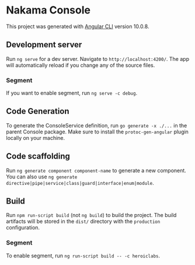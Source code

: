 # Nakama Console

This project was generated with [Angular CLI](https://github.com/angular/angular-cli) version 10.0.8.

## Development server

Run `ng serve` for a dev server. Navigate to `http://localhost:4200/`. The app will automatically reload if you change any of the source files.

### Segment

If you want to enable segment, run `ng serve -c debug`.

## Code Generation

To generate the ConsoleService definition, run `go generate -x ./...` in the parent Console package. Make sure to install the `protoc-gen-angular` plugin locally on your machine.

## Code scaffolding

Run `ng generate component component-name` to generate a new component. You can also use `ng generate directive|pipe|service|class|guard|interface|enum|module`.

## Build

Run `npm run-script build` (not `ng build`) to build the project. The build artifacts will be stored in the `dist/` directory with the `production` configuration.

### Segment

To enable segment, run `ng run-script build -- -c heroiclabs`.
